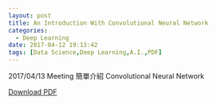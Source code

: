 ```yaml
---
layout: post
title: An Introduction With Convolutional Neural Network
categories:
  - Deep Learning
date: 2017-04-12 19:13:42
tags: [Data Science,Deep Learning,A.I.,PDF]
---
```

2017/04/13 Meeting 簡單介紹 Convolutional Neural Network

[Download PDF](/assets/2017-04-12-An-Introduction-With-Convolutional-Neural-Network-0/An-introduction-with-CNN.pdf)
